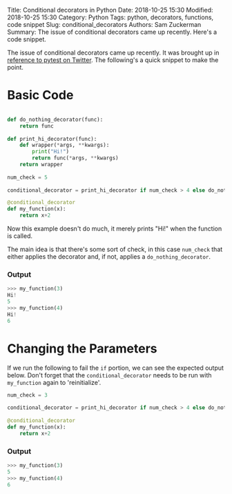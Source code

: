 Title: Conditional decorators in Python
Date: 2018-10-25 15:30
Modified: 2018-10-25 15:30
Category: Python
Tags: python, decorators, functions, code snippet
Slug: conditional_decorators
Authors: Sam Zuckerman
Summary: The issue of conditional decorators came up recently.  Here's a code snippet.  


The issue of conditional decorators came up recently.  It was brought up in [reference to pytest on Twitter](https://twitter.com/samzuckerman/status/1055246076297560065). The following's a quick snippet to make the point.

# Basic Code

```python

def do_nothing_decorator(func):
    return func
 
def print_hi_decorator(func):
    def wrapper(*args, **kwargs):
        print("Hi!")
        return func(*args, **kwargs)
    return wrapper
 
num_check = 5
 
conditional_decorator = print_hi_decorator if num_check > 4 else do_nothing_decorator

@conditional_decorator
def my_function(x):
    return x+2
```

Now this example doesn't do much, it merely prints "Hi!" when the function is called.

The main idea is that there's some sort of check, in this case `num_check` that either applies the decorator and, if not, applies a `do_nothing_decorator`.


### Output

```python
>>> my_function(3)
Hi!
5
>>> my_function(4)
Hi!
6
```

# Changing the Parameters

If we run the following to fail the `if` portion, we can see the expected output below. Don't forget that the `conditional_decorator` needs to be run with `my_function` again to 'reinitialize'.
```python
num_check = 3
 
conditional_decorator = print_hi_decorator if num_check > 4 else do_nothing_decorator
 
@conditional_decorator
def my_function(x):
    return x+2
```
### Output
```python
>>> my_function(3)
5
>>> my_function(4)
6
```
